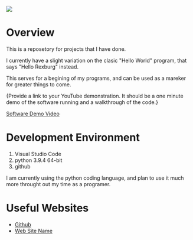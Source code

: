 ![]("C:\Users\jsham\Pictures\rsz_1circle_dragons.png")
# Overview

This is a reposetory for projects that I have done.

I currently have a slight variation on the clasic "Hello World" program, that says "Hello Rexburg" instead.

This serves for a begining of my programs, and can be used as a mareker for greater things to come.

{Provide a link to your YouTube demonstration.  It should be a one minute demo of the software running and a walkthrough of the code.}

[Software Demo Video](https://youtu.be/_LU-Zw1FVyo)

# Development Environment

1. Visual Studio Code
2. python 3.9.4 64-bit
3. github

I am currently using the python coding language, and plan to use it much more throught out my time as a programer.

# Useful Websites

* [Github](https://github.com/)
* [Web Site Name](http://url.link.goes.here)